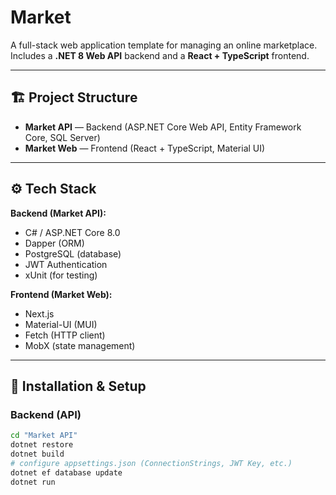 # Market

A full-stack web application template for managing an online marketplace.  
Includes a **.NET 8 Web API** backend and a **React + TypeScript** frontend.

---

## 🏗️ Project Structure

- **Market API** — Backend (ASP.NET Core Web API, Entity Framework Core, SQL Server)  
- **Market Web** — Frontend (React + TypeScript, Material UI)  

---

## ⚙️ Tech Stack

**Backend (Market API):**
- C# / ASP.NET Core 8.0  
- Dapper (ORM)  
- PostgreSQL (database)  
- JWT Authentication  
- xUnit (for testing)  

**Frontend (Market Web):**
- Next.js  
- Material-UI (MUI)  
- Fetch (HTTP client)  
- MobX (state management)  

---

## 🚀 Installation & Setup

### Backend (API)

```bash
cd "Market API"
dotnet restore
dotnet build
# configure appsettings.json (ConnectionStrings, JWT Key, etc.)
dotnet ef database update
dotnet run
